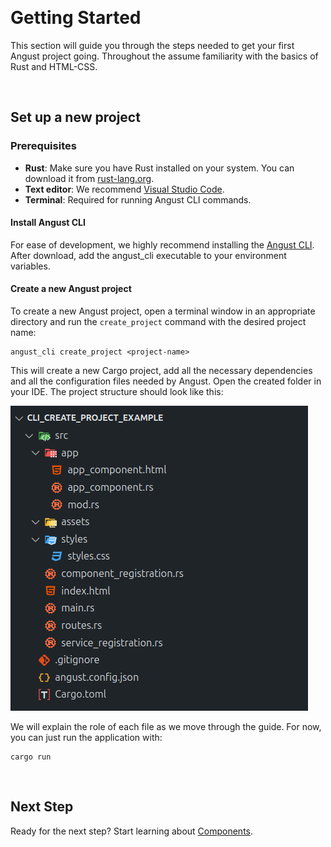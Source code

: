 &nbsp;

# Getting Started

This section will guide you through the steps needed to get your first Angust project going. Throughout the assume familiarity with the basics of Rust and HTML-CSS.

&nbsp;

## Set up a new project

### Prerequisites

- **Rust**: Make sure you have Rust installed on your system. You can download it from [rust-lang.org](https://www.rust-lang.org/).
- **Text editor**: We recommend [Visual Studio Code](https://code.visualstudio.com).
- **Terminal**: Required for running Angust CLI commands.

#### Install Angust CLI

For ease of development, we highly recommend installing the [Angust CLI](https://crates.io/TudorAOrban/angust_cli). After download, add the angust_cli executable to your environment variables.

#### Create a new Angust project

To create a new Angust project, open a terminal window in an appropriate directory and run the `create_project` command with the desired project name:

```
angust_cli create_project <project-name>
```

This will create a new Cargo project, add all the necessary dependencies and all the configuration files needed by Angust. Open the created folder in your IDE. The project structure should look like this:

![Project structure](assets/images/screenshots/InitialProjectStructure.png)

We will explain the role of each file as we move through the guide. For now, you can just run the application with:

```
cargo run
```

&nbsp;

## Next Step
Ready for the next step? Start learning about [Components](https://tudorban.github.io/Angust/v0/user-guide/components/overview).

&nbsp;